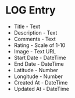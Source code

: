 # LOG Entry

* Title - Text
* Description - Text
* Comments - Text
* Rating - Scale of 1-10
* Image - Text URL
* Start Date - DateTime
* End Date - DateTime
* Latitude - Number
* Longitude - Number
* Created At - DateTime
* Updated At - DateTime





